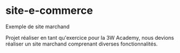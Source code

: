 # site-e-commerce
 Exemple de site marchand

Projet réaliser en tant qu'exercice pour la 3W Academy, nous devions réaliser un site marchand comprenant diverses fonctionnalités.